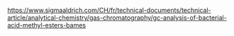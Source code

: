 
https://www.sigmaaldrich.com/CH/fr/technical-documents/technical-article/analytical-chemistry/gas-chromatography/gc-analysis-of-bacterial-acid-methyl-esters-bames

